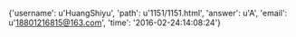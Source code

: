 {'username': u'HuangShiyu', 'path': u'1151/1151.html', 'answer': u'A', 'email': u'18801216815@163.com', 'time': '2016-02-24:14:08:24'}